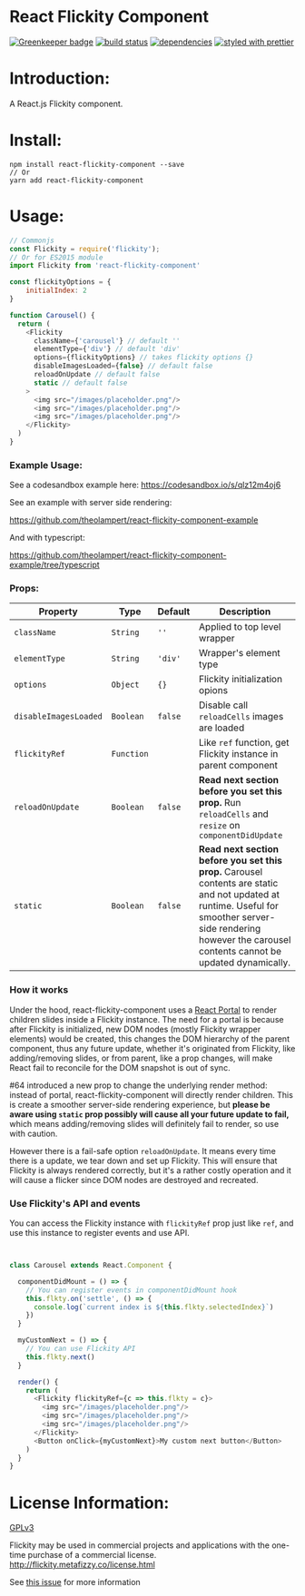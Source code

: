 React Flickity Component
=======================

[![Greenkeeper badge](https://badges.greenkeeper.io/theolampert/react-flickity-component.svg)](https://greenkeeper.io/)
[![build status](https://travis-ci.org/theolampert/react-flickity-component.svg?branch=master)](https://travis-ci.org/theolampert/react-flickity-component/)
[![dependencies](https://david-dm.org/theolampert/react-flickity-component.svg)](https://david-dm.org/theolampert/react-flickity-component)
[![styled with prettier](https://img.shields.io/badge/styled_with-prettier-ff69b4.svg)](https://github.com/prettier/prettier)

# Introduction:
A React.js Flickity component.

# Install:

```shell
npm install react-flickity-component --save
// Or
yarn add react-flickity-component
```

# Usage:

```javascript
// Commonjs
const Flickity = require('flickity');
// Or for ES2015 module
import Flickity from 'react-flickity-component'

const flickityOptions = {
    initialIndex: 2
}

function Carousel() {
  return (
    <Flickity
      className={'carousel'} // default ''
      elementType={'div'} // default 'div'
      options={flickityOptions} // takes flickity options {}
      disableImagesLoaded={false} // default false
      reloadOnUpdate // default false
      static // default false
    >
      <img src="/images/placeholder.png"/>
      <img src="/images/placeholder.png"/>
      <img src="/images/placeholder.png"/>
    </Flickity>
  )
}

```
### Example Usage:
See a codesandbox example here:
https://codesandbox.io/s/qlz12m4oj6

See an example with server side rendering:

https://github.com/theolampert/react-flickity-component-example

And with typescript:

https://github.com/theolampert/react-flickity-component-example/tree/typescript


### Props:

| Property             | Type       | Default | Description                                                   |
| -------------------- | -----------| --------|---------------------------------------------------------------|
| `className`          | `String`   | `''`    | Applied to top level wrapper                                  |
| `elementType`        | `String`   | `'div'` | Wrapper's element type                                        |
| `options`            | `Object`   | `{}`    | Flickity initialization opions                                |
| `disableImagesLoaded`| `Boolean`  | `false` | Disable call `reloadCells` images are loaded                  |
| `flickityRef`        | `Function` |         | Like `ref` function, get Flickity instance in parent component|
| `reloadOnUpdate`     | `Boolean`  | `false` | **Read next section before you set this prop.** Run `reloadCells` and `resize` on `componentDidUpdate`        |                      
| `static`             | `Boolean`  | `false` | **Read next section before you set this prop.** Carousel contents are static and not updated at runtime. Useful for smoother server-side rendering however the carousel contents cannot be updated dynamically.   |  

### How it works

Under the hood, react-flickity-component uses a [React Portal](https://reactjs.org/docs/portals.html) to render children slides inside a Flickity instance. The need for a portal is because after Flickity is initialized, new DOM nodes (mostly Flickity wrapper elements) would be created, this changes the DOM hierarchy of the parent component, thus any future update, whether it's originated from Flickity, like adding/removing slides, or from parent, like a prop changes, will make React fail to reconcile for the DOM snapshot is out of sync. 

#64 introduced a new prop to change the underlying render method: instead of portal, react-flickity-component will directly render children. This is create a smoother server-side rendering experience, but **please be aware using `static` prop possibly will cause all your future update to fail,** which means adding/removing slides will definitely fail to render, so use with caution.

However there is a fail-safe option `reloadOnUpdate`. It means every time there is a update, we tear down and set up Flickity. This will ensure that Flickity is always rendered correctly, but it's a rather costly operation and it will cause a flicker since DOM nodes are destroyed and recreated.


### Use Flickity's API and events

You can access the Flickity instance with `flickityRef` prop just like `ref`, and use this instance to register events and use API.

```javascript


class Carousel extends React.Component {

  componentDidMount = () => {
    // You can register events in componentDidMount hook
    this.flkty.on('settle', () => {
      console.log(`current index is ${this.flkty.selectedIndex}`)
    })
  }

  myCustomNext = () => {
    // You can use Flickity API
    this.flkty.next()
  }

  render() {
    return (
      <Flickity flickityRef={c => this.flkty = c}>
        <img src="/images/placeholder.png"/>
        <img src="/images/placeholder.png"/>
        <img src="/images/placeholder.png"/>
      </Flickity>
      <Button onClick={myCustomNext}>My custom next button</Button>
    )
  }
}

```


# License Information:
[GPLv3](https://www.gnu.org/licenses/gpl-3.0.html)

Flickity may be used in commercial projects and applications with the one-time purchase of a commercial license.
http://flickity.metafizzy.co/license.html

See [this issue](https://github.com/theolampert/react-flickity-component/issues/23#issuecomment-493294512) for more information